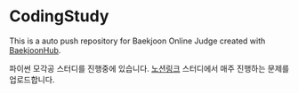 # CodingStudy
This is a auto push repository for Baekjoon Online Judge created with [BaekjoonHub](https://github.com/BaekjoonHub/BaekjoonHub).

파이썬 모각공 스터디를 진행중에 있습니다. [노션링크](https://jyanalyst.notion.site/65b4397fe3234e9a9dfaa9ba3603a4fa?pvs=4)
스터디에서 매주 진행하는 문제를 업로드합니다.
